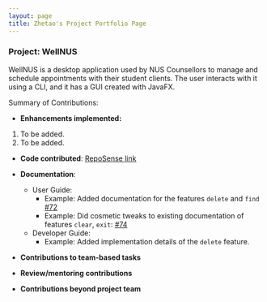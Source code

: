 ```yaml
---
layout: page
title: Zhetao's Project Portfolio Page
---
```


### Project: WellNUS

WellNUS is a desktop application used by NUS Counsellors to manage and schedule appointments with their student clients.
The user interacts with it using a CLI, and it has a GUI created with JavaFX.

Summary of Contributions:

* **Enhancements implemented:**

1. To be added.
2. To be added.

* **Code contributed**: [RepoSense link](https://nus-cs2103-ay2324s1.github.io/tp-dashboard/?search=quzhetao01&breakdown=true)

* **Documentation**:
    * User Guide:
        * Example: Added documentation for the features `delete` and `find` [\#72]()
        * Example: Did cosmetic tweaks to existing documentation of features `clear`, `exit`: [\#74]()
    * Developer Guide:
        * Example: Added implementation details of the `delete` feature.

* **Contributions to team-based tasks**
* **Review/mentoring contributions**

* **Contributions beyond project team**
